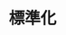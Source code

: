 ---
title: "標準化"
description: "敝站的格式標準化相關"
slug: "standard"
style:
    background: "#2a9d8f"
    color: "#fff"
---